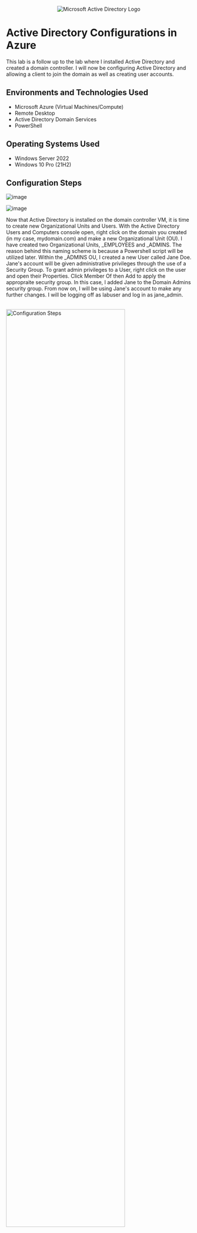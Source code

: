 <p align="center">
<img src="https://i.imgur.com/pU5A58S.png" alt="Microsoft Active Directory Logo"/>
</p>

<h1>Active Directory Configurations in Azure</h1>
This lab is a follow up to the lab where I installed Active Directory and created a domain controller. I will now be configuring Active Directory and allowing a client to join the domain as well as creating user accounts. <br />

<h2>Environments and Technologies Used</h2>

- Microsoft Azure (Virtual Machines/Compute)
- Remote Desktop
- Active Directory Domain Services
- PowerShell

<h2>Operating Systems Used </h2>

- Windows Server 2022
- Windows 10 Pro (21H2)

<h2>Configuration Steps</h2>

![image](https://github.com/user-attachments/assets/51fcd3c2-623c-4bd2-b0c6-2cd851186ae6)

![image](https://github.com/user-attachments/assets/d65459a8-c062-43e7-92c6-e2001de2b9ea)

</p>
<p>
Now that Active Directory is installed on the domain controller VM, it is time to create new Organizational Units and Users. With the Active Directory Users and Computers console open, right click on the domain you created (in my case, mydomain.com) and make a new Organizational Unit (OU). I have created two Organizational Units, _EMPLOYEES and _ADMINS. The reason behind this naming scheme is because a Powershell script will be utilized later. Within the _ADMINS OU, I created a new User called Jane Doe. Jane's account will be given administrative privileges through the use of a Security Group. To grant admin privileges to a User, right click on the user and open their Properties. Click Member Of then Add to apply the appropraite security group. In this case, I added Jane to the Domain Admins security group. From now on, I will be using Jane's account to make any further changes. I will be logging off as labuser and log in as jane_admin.
</p>
<br />


<img src="https://i.imgur.com/X6UGnsf.png" height="80%" width="80%" alt="Configuration Steps"/>

<p>
Before the client can join the domain, it is important to configure the DNS settings first. The DNS server has to pointing to the domain controller's private IP address. On the Azure portal, open the Networking tab and click on Network Interface. In the DNS servers, enter the domain controller's private IP address and save the changes. Restart the client VM in order to ensure the DNS changes are saved. 
</p>
<br />

![image](https://github.com/user-attachments/assets/893b41a1-ea25-4642-a37c-8bdea72e5b19)

![image](https://github.com/user-attachments/assets/0e3ea032-c169-44aa-9901-2ad5bc2e9d62)

![image](https://github.com/user-attachments/assets/dec60638-2db2-40d8-b5c5-dae9e237e948)

</p>
<p>
It is now time to make the client VM join the domain. In the System menu of the client VM, click on Rename this PC (advanced) and Change. Enter the domain and necessary credentials in order to let the client join the domain. I am logging in as Jane Doe for the purposes of the lab. It is important to note that the login credentials have to be input within the context of the domain path. The client should now be part of the domain. On the domain controller, the client should now appear in Computers in the Active Directory Users and Computers panel.
</p>
<br />

![image](https://github.com/user-attachments/assets/6ca06e05-c7e6-4fd2-a41d-d8cb4b426752)

<p>
Before users in the domain can use the client computer, Remote Desktop has to be enabled for non-administrative users. While logged in as the administrator (in my case, Jane), open System Properties. Click on Remote Desktop and Select users that can remotely access this PC. Allow Domain Users access to Remote Desktop. Non-administrative users can now log in to Client-1. Normally a Group Policy can do the same and allows changes to many systems at once. For the purposes of this lab, a Group Policy won't be used to make this change.
</p>
<br />

![image](https://github.com/user-attachments/assets/bba73c18-960f-4278-b7e2-9015f182f78c)

![image](https://github.com/user-attachments/assets/fefa8a88-da73-4629-873a-16c7a8e84c41)

<p>
Creating users can be done manually or through the use of a script. For this lab, I will be using a PowerShell script. The PowerShell script can be found <a href="https://github.com/AsiaPonder001/BunchofUsers/blob/main/README.md?plain=1)"> here.</a> On the domain controller, open PowerShell ISE as an administrator (and make sure you are logged in with an admin account on the domain controller). Create a new file and paste the script into ISE console. Run the script and observe the accounts being created. 
</p>
<br />

![image](https://github.com/user-attachments/assets/8723091f-2e4d-4190-9720-270a43265b09)
![image](https://github.com/user-attachments/assets/da91da8d-a8a8-4898-8495-439c82749085)

<p>
After creating the users, Client-1 can now be signed in as one of the new users that were created from the PowerShell script. Pick a name and simply sign in to the client with the context of the domain. In my case, it is mydomain.com\bape.quso.
</p>
<br />

<h2>Lessons Learned</h2>

Doing this lab has made me learn how to set up Active Directory and join clients to the domain. I also created users and assigned the necessary permissions. Active Directory is not difficult to learn despite all the menu navigation that takes place. This lab is a segway for me to learn about DNS settings in-depth and file permissions in action. I will go into detail about these topics in other labs.
